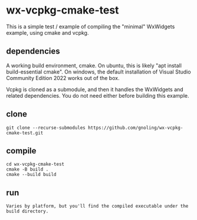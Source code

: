 # wx-vcpkg-cmake-test

This is a simple test / example of compiling the "minimal" WxWidgets example, using cmake and vcpkg.

## dependencies

A working build environment, cmake. On ubuntu, this is likely "apt install build-essential cmake". On windows, the default installation of Visual Studio Community Edition 2022 works out of the box.

Vcpkg is cloned as a submodule, and then it handles the WxWidgets and related dependencies. You do not need either before building this example.

## clone

    git clone --recurse-submodules https://github.com/gnoling/wx-vcpkg-cmake-test.git

## compile

    cd wx-vcpkg-cmake-test
    cmake -B build .
    cmake --build build

## run

    Varies by platform, but you'll find the compiled executable under the build directory.

